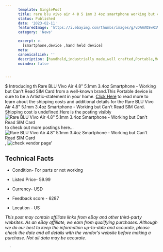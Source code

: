 ```yaml
---
      template: SinglePost
      title: rare blu vivo air 4 8 5 1mm 3 4oz smartphone working but can t read sim card
      status: Published
      date: '2023-02-11'
      featuredImage: 'https://i.ebayimg.com/thumbs/images/g/vDAAAOSwR1Vjj3Fh/s-l225.jpg'
      category: 'News'

      excerpt: >-
        [smartphone,device ,hand held device]
      meta:
      canonicalLink: ''
      description: [handheld,industrially made,well crafted,Portable,Mobile,Compact,Convenient,Lightweight,Maneuverable,Man-portable,Miniature,Carriable,Hand-held,Light,Holdable,Transportable,Mobile device,Pocket-sized,On-the-go,Wireless,Cordless,Compact size,Convenient size, smartphone,device ,hand held device]
      noindex: false
      

---
```

$
      Introducing th Rare BLU Vivo Air 4.8" 5.1mm 3.4oz Smartphone - Working but Can't Read SIM Card from a well-known brand.This Portable device  is sure to be a Artistic-statement in your home. [Click Here](https://www.ebay.com/itm/234851417910?hash=item36ae3c3f36%3Ag%3AvDAAAOSwR1Vjj3Fh&mkevt=1&mkcid=1&mkrid=711-53200-19255-0&campid=%253CePNCampaignId%253E&customid=%253CreferenceId%253E&toolid=10049) to read more to learn about the shipping costs and additional details for the Rare BLU Vivo Air 4.8" 5.1mm 3.4oz Smartphone - Working but Can't Read SIM Card. Shipping cost is undefined.Here is the posting visibly ![Rare BLU Vivo Air 4.8" 5.1mm 3.4oz Smartphone - Working but Can't Read SIM Card](https://i.ebayimg.com/thumbs/images/g/vDAAAOSwR1Vjj3Fh/s-l225.jpg) to check out more postings here... ![Rare BLU Vivo Air 4.8" 5.1mm 3.4oz Smartphone - Working but Can't Read SIM Card](https://i.ebayimg.com/images/g/vDAAAOSwR1Vjj3Fh/s-l1600.jpg), ![check vendor page](https://origin-galleryplus.ebayimg.com/ws/web/234851417910_2_0_1/225x225.jpg,https://origin-galleryplus.ebayimg.com/ws/web/234851417910_3_0_1/225x225.jpg,https://origin-galleryplus.ebayimg.com/ws/web/234851417910_4_0_1/225x225.jpg,https://origin-galleryplus.ebayimg.com/ws/web/234851417910_5_0_1/225x225.jpg,https://origin-galleryplus.ebayimg.com/ws/web/234851417910_6_0_1/225x225.jpg,https://origin-galleryplus.ebayimg.com/ws/web/234851417910_7_0_1/225x225.jpg,https://origin-galleryplus.ebayimg.com/ws/web/234851417910_8_0_1/225x225.jpg,https://origin-galleryplus.ebayimg.com/ws/web/234851417910_9_0_1/225x225.jpg,https://origin-galleryplus.ebayimg.com/ws/web/234851417910_10_0_1/225x225.jpg)'

      

 ## Technical Facts 



     
      

 - Condition- For parts or not working 


      

 - Listed Price- 59.99 


      

 - Currency- USD 


      

 - Feedback score - 6287 


      

 - Location - US 


      
      

 *_This post may contain affiliate links from eBay and other third-party websites. As an eBay affiliate, we earn from qualifying purchases. Although we do our best to keep the information up-to-date and accurate, please check the date and all details with the vendor's website before making a purchase. Not all data may be accurate._*




      -
